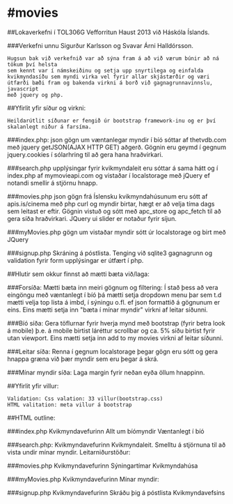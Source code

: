 #movies
======

##Lokaverkefni í TOL306G Vefforritun Haust 2013 við Háskóla Íslands.

###Verkefni unnu Sigurður Karlsson og Svavar Árni Halldórsson.

    Hugsun bak við verkefnið var að sýna fram á að við værum búnir að ná tökum því helsta
    sem kennt var í námskeiðinu og setja upp snyrtilega og einfalda 
    kvikmyndasíðu sem myndi virka vel fyrir allar skjástærðir og væri
    útfærði bæði fram og bakenda virkni á borð við gagnagrunnavinnslu, javascript 
    með jquery og php.


##Yfirlit yfir síður og virkni:

    Heildarútlit síðunar er fengið úr bootstrap framework-inu og er því
    skalanlegt niður á farsíma.

###index.php: 
    json gögn um væntanlegar myndir í bíó sóttar af thetvdb.com með 
    jquery  getJSON(AJAX HTTP GET) aðgerð. 
    Gögnin eru geymd í gegnum jquery.cookies í sólarhring til að gera hana hraðvirkari.

###search.php
    upplýsingar fyrir kvikmyndaleit eru sóttar á sama hátt og í index.php af 
    mymovieapi.com og vistaðar í localstorage með jQuery ef notandi smellir á stjörnu hnapp.

###movies.php
    json gögn frá Íslensku kvikmyndahúsunum eru sótt af apis.is/cinema með php curl og myndir
    birtar, hægt er að velja tíma dags sem leitast er eftir. 
    Gögnin vistuð og sótt með apc_store og apc_fetch til að gera síða hraðvirkari. 
    JQuery ui slider er notaður fyrir síjun.

###myMovies.php
    gögn um vistaðar myndir sótt úr localstorage og birt með JQuery

###signup.php
    Skráning á póstlista.
    Tenging við sqlite3 gagnagrunn og validation fyrir form upplýsingar er útfært í php.


##Hlutir sem okkur finnst að mætti bæta við/laga:

###Forsíða:
	Mætti bæta inn meiri gögnum og filtering:
    Í stað þess að vera eingöngu með væntanlegt í bíó þá mætti setja dropdown 
    menu þar sem t.d mætti velja top lista á imbd, í sýningu 
    o.fl. ef json formattið á gögnunum er eins.
	Eins mætti setja inn "bæta í mínar myndir" virkni af leitar síðunni.

###Bíó síða: 
    Gera töflurnar fyrir hverja mynd með bootstrap
    (fyrir betra look á mobile) þ.e. á mobile birtist 
    láréttur scrollbar og ca. 5% síðu birtist fyrir utan viewport.
    Eins mætti setja inn add to my movies virkni af leitar síðunni.

###Leitar síða:
    Renna í gegnum localstorage þegar gögn eru sótt og gera hnappa 
    græna við þær myndir sem eru þegar á skrá.

###Mínar myndir síða:
	Laga margin fyrir neðan eyða öllum hnappinn.


##Yfirlit yfir villur:

    Validation: Css valation: 33 villur(bootstrap.css)
    HTML valitation: meta villur á bootstrap

##HTML outline:

###index.php
    Kvikmyndavefurinn
        Allt um bíómyndir
        Væntanlegt í bíó

###search.php: 
    Kvikmyndavefurinn
        Kvikmyndaleit. Smelltu á stjörnuna til að vista undir mínar myndir.
            Leitarniðurstöður:

###movies.php
    Kvikmyndavefurinn
        Sýningartímar Kvikmyndahúsa

###myMovies.php
    Kvikmyndavefurinn
        Mínar myndir:

###signup.php
    Kvikmyndavefurinn
        Skráðu þig á póstlista Kvikmyndavefsins


